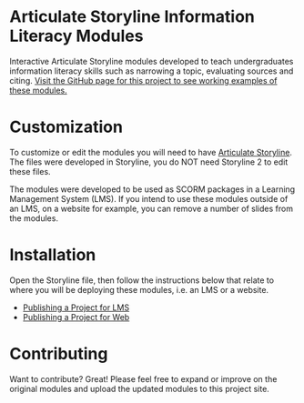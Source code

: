 Articulate Storyline Information Literacy Modules
=============================

Interactive Articulate Storyline modules developed to teach undergraduates information literacy skills such as narrowing a topic, evaluating sources and citing. [Visit the GitHub page for this project to see working examples of these modules.](http://marquetterml.github.io/information-literacy-modules)

Customization
=============

To customize or edit the modules you will need to have [Articulate Storyline](https://www.articulate.com/products/storyline-why.php). The files were developed in Storyline, you do NOT need Storyline 2 to edit these files. 

The modules were developed to be used as SCORM packages in a Learning Management System (LMS). If you intend to use these modules outside of an LMS, on a website for example, you can remove a number of slides from the modules.

Installation
============

Open the Storyline file, then follow the instructions below that relate to where you will be deploying these modules, i.e. an LMS or a website. 


- [Publishing a Project for LMS](https://community.articulate.com/series/articulate-storyline-1/articles/publishing-a-project-for-lms)
- [Publishing a Project for Web](https://community.articulate.com/series/articulate-storyline-1/articles/publishing-a-project-for-web)

Contributing
============

Want to contribute? Great! Please feel free to expand or improve on the original modules and upload the updated modules to this project site.